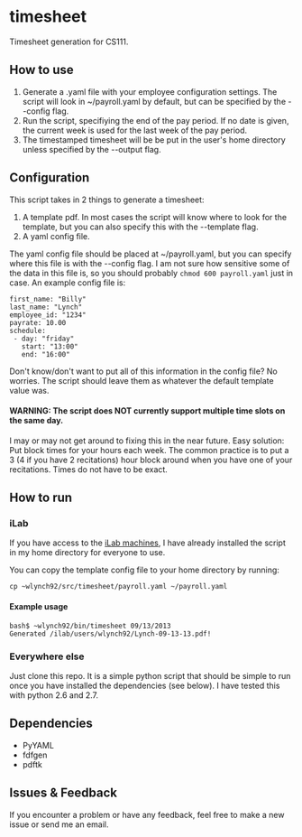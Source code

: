 timesheet
=========

Timesheet generation for CS111.

## How to use
1. Generate a .yaml file with your employee configuration settings. The script will look in ~/payroll.yaml by default, 
but can be specified by the --config flag.
2. Run the script, specifiying the end of the pay period. If no date is given, the current week is used for the 
last week of the pay period.
3. The timestamped timesheet will be be put in the user's home directory unless specified by the --output flag.

## Configuration
This script takes in 2 things to generate a timesheet:

1. A template pdf. In most cases the script will know where to look for the template, but you can also specify this 
with the --template flag.
2. A yaml config file.

The yaml config file should be placed at ~/payroll.yaml, but you can specify where this file is with the --config flag.
I am not sure how sensitive some of the data in this file is, so you should probably `chmod 600 payroll.yaml` just in case.
An example config file is:

```
first_name: "Billy"
last_name: "Lynch"
employee_id: "1234"
payrate: 10.00
schedule:
 - day: "friday"
   start: "13:00"
   end: "16:00"
```
Don't know/don't want to put all of this information in the config file? No worries. 
The script should leave them as whatever the default template value was.

#### WARNING: The script does NOT currently support multiple time slots on the same day.

I may or may not get around to fixing this in the near future. Easy solution: Put block times for your hours each week. 
The common practice is to put a 3 (4 if you have 2 recitations) hour block around when you have one of your recitations.
Times do not have to be exact.

## How to run
### iLab
If you have access to the [iLab machines](http://ilab.rutgers.edu), I have already installed the script in my 
home directory for everyone to use.

You can copy the template config file to your home directory by running:
```
cp ~wlynch92/src/timesheet/payroll.yaml ~/payroll.yaml
```

#### Example usage
```
bash$ ~wlynch92/bin/timesheet 09/13/2013
Generated /ilab/users/wlynch92/Lynch-09-13-13.pdf!
```

### Everywhere else
Just clone this repo. It is a simple python script that should be simple to run once you have installed
the dependencies (see below). I have tested this with python 2.6 and 2.7.


## Dependencies
* PyYAML
* fdfgen
* pdftk

## Issues & Feedback
If you encounter a problem or have any feedback, feel free to make a new issue or send me an email.

